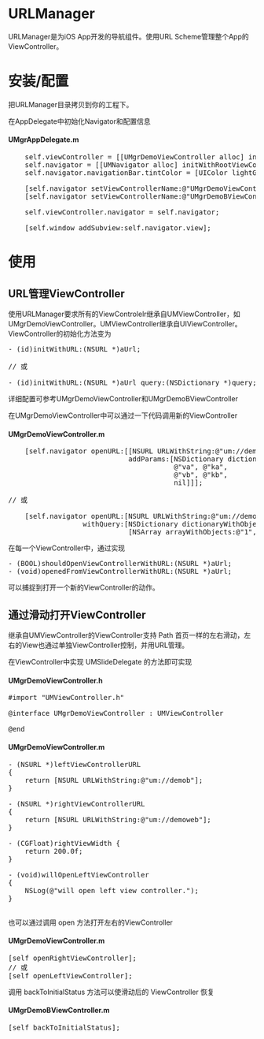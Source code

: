 URLManager
=============

URLManager是为iOS App开发的导航组件。使用URL Scheme管理整个App的ViewController。

安装/配置
==========

把URLManager目录拷贝到你的工程下。

在AppDelegate中初始化Navigator和配置信息
#### UMgrAppDelegate.m
<pre>
    self.viewController = [[UMgrDemoViewController alloc] initWithURL:[NSURL URLWithString:@"um://demo"]];
    self.navigator = [[UMNavigator alloc] initWithRootViewController:self.viewController];
    self.navigator.navigationBar.tintColor = [UIColor lightGrayColor];

    [self.navigator setViewControllerName:@"UMgrDemoViewController" forURL:@"um://demo"];
    [self.navigator setViewControllerName:@"UMgrDemoBViewController" forURL:@"um://demob"];

    self.viewController.navigator = self.navigator;
    
    [self.window addSubview:self.navigator.view];
</pre>

使用
======
## URL管理ViewController

使用URLManager要求所有的ViewControlelr继承自UMViewController，如UMgrDemoViewController。UMViewController继承自UIViewController。
ViewController的初始化方法变为

<pre>
- (id)initWithURL:(NSURL *)aUrl;

// 或

- (id)initWithURL:(NSURL *)aUrl query:(NSDictionary *)query;
</pre>

详细配置可参考UMgrDemoViewController和UMgrDemoBViewController

在UMgrDemoViewController中可以通过一下代码调用新的ViewController

#### UMgrDemoViewController.m
<pre>
    [self.navigator openURL:[[NSURL URLWithString:@"um://demob/path/aaa"]
                             addParams:[NSDictionary dictionaryWithObjectsAndKeys:
                                        @"va", @"ka",
                                        @"vb", @"kb",
                                        nil]]];

// 或

    [self.navigator openURL:[NSURL URLWithString:@"um://demob/?a=b"]
                  withQuery:[NSDictionary dictionaryWithObjectsAndKeys:
                             [NSArray arrayWithObjects:@"1", @"2", nil], @"q_key", nil]];
</pre>

在每一个ViewController中，通过实现

<pre>
- (BOOL)shouldOpenViewControllerWithURL:(NSURL *)aUrl;
- (void)openedFromViewControllerWithURL:(NSURL *)aUrl;
</pre>

可以捕捉到打开一个新的ViewController的动作。

## 通过滑动打开ViewController

继承自UMViewController的ViewController支持 Path 首页一样的左右滑动，左右的View也通过单独ViewController控制，并用URL管理。

在ViewController中实现 UMSlideDelegate 的方法即可实现

#### UMgrDemoViewController.h
<pre>
#import "UMViewController.h"

@interface UMgrDemoViewController : UMViewController <UMSlideDelegate>

@end
</pre>
#### UMgrDemoViewController.m
<pre>
- (NSURL *)leftViewControllerURL
{
    return [NSURL URLWithString:@"um://demob"];
}

- (NSURL *)rightViewControllerURL
{
    return [NSURL URLWithString:@"um://demoweb"];
}

- (CGFloat)rightViewWidth {
    return 200.0f;
}

- (void)willOpenLeftViewController
{
    NSLog(@"will open left view controller.");
}

</pre>

也可以通过调用 open 方法打开左右的ViewController
#### UMgrDemoViewController.m
<pre>
[self openRightViewController];
// 或
[self openLeftViewController];
</pre>

调用 backToInitialStatus 方法可以使滑动后的 ViewController 恢复
#### UMgrDemoBViewController.m
<pre>
[self backToInitialStatus];
</pre>



